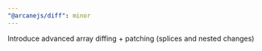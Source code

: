 ```yaml
---
"@arcanejs/diff": minor
---
```


Introduce advanced array diffing + patching (splices and nested changes)

